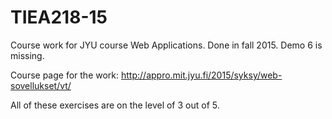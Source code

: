 # TIEA218-15
Course work for JYU course Web Applications. Done in fall 2015. Demo 6 is missing.

Course page for the work: http://appro.mit.jyu.fi/2015/syksy/web-sovellukset/vt/

All of these exercises are on the level of 3 out of 5.
